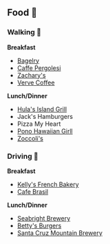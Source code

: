 ## Food 🍴

### Walking 🚶

**Breakfast**

- [Bagelry](http://bagelrysantacruz.com/)
- [Caffe Pergolesi](http://www.theperg.com/)
- [Zachary's](http://www.zacharyssantacruz.com/)
- [Verve Coffee](http://vervecoffee.com/pages/locations-pacific-avenue)

**Lunch/Dinner**

- [Hula's Island Grill](http://www.hulastiki.com/)
- Jack's Hamburgers
- Pizza My Heart
- [Pono Hawaiian Girll](http://www.ponohawaiiangrill.com/site/)
- [Zoccoli's](http://www.zoccolis.com/)

### Driving 🚗

**Breakfast**

- [Kelly's French Bakery](http://www.kellysfrenchbakery.com/)
- [Cafe Brasil](http://cafebrasil.us/index.html)

**Lunch/Dinner**

- [Seabright Brewery](http://seabrightbrewery.com/)
- [Betty's Burgers](http://www.bettyburgers.com/)
- [Santa Cruz Mountain Brewery](http://www.scmbrew.com/)
